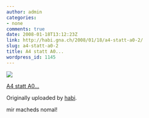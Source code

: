 ```yaml
---
author: admin
categories:
- none
comments: true
date: 2008-01-18T13:12:23Z
link: http://habi.gna.ch/2008/01/18/a4-statt-a0-2/
slug: a4-statt-a0-2
title: A4 statt A0...
wordpress_id: 1145
---
```


[![](http://farm3.static.flickr.com/2345/2201773140_6031f863ed_m.jpg)](http://www.flickr.com/photos/habi/2201773140/)
   

 
  [A4 statt A0...](http://www.flickr.com/photos/habi/2201773140/)
    

  Originally uploaded by [habi](http://www.flickr.com/people/habi/).
 



mir macheds nomal!
  

